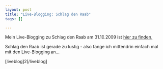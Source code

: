 ```yaml
--- 
layout: post
title: "Live-Blogging: Schlag den Raab"
tags: []

---
```

Mein Live-Blogging zu Schlag den Raab am 31.10.2009 ist <a href="http://blog.fabianonline.de/2009/10/31/live-blogging-schlag-den-raab-am-31-10-2009/#more-537">hier zu finden.</a>

Schlag den Raab ist gerade zu lustig - also fange ich mittendrin einfach mal mit den Live-Blogging an...

[liveblog]2[/liveblog]
